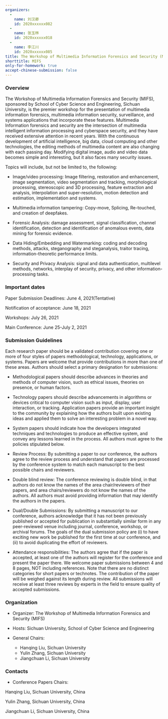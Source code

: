 ```yaml
---
organizers:
  -
    name: 刘汉卿
    id: 2020xxxxxx082
  -
    name: 张玉林
    id: 2020xxxxxx018
  -
    name: 李江川
    id: 2020xxxxxx085
title: The Workshop of Multimedia Information Forensics and Security (MIFS)
shorttitle: MIFS
only-for-homework: true
accept-chinese-submission: false
---
```


### Overview

The Workshop of Multimedia Information Forensics and Security (MIFS), sponsored by School of Cyber Science and Engineering, Sichuan University, is the premier workshop for the presentation of multimedia information forensics, multimedia information security, surveillance, and systems applications that incorporate these features. Multimedia Information forensics and security are the intersection of multimedia intelligent information processing and cyberspace security, and they have received extensive attention in recent years. With the continuous development of artificial intelligence, big data, cloud computing and other technologies, the editing methods of multimedia content are also changing with each passing day. Modifying digital image, audio and video data becomes simple and interesting, but it also faces many security issues.

Topics will include, but not be limited to, the following:

- Image/video processing: Image filtering, restoration and enhancement, image segmentation, video segmentation and tracking, morphological processing, stereoscopic and 3D processing, feature extraction and analysis, interpolation and super-resolution, motion detection and estimation, implementation and systems.

- Multimedia information tampering: Copy-move, Splicing, Re-touched, and creation of deepfakes.

- Forensic Analysis: damage assessment, signal classification, channel identification, detection and identification of anomalous events, data mining for forensic evidence.

- Data Hiding/Embedding and Watermarking: coding and decoding methods, attacks, steganography and steganalysis, traitor tracing, information-theoretic performance limits.

- Security and Privacy Analysis: signal and data authentication, multilevel methods, networks, interplay of security, privacy, and other information-processing tasks.

### Important dates

Paper Submission Deadlines: June 4, 2021(Tentative)

Notification of acceptance: June 18, 2021

Workshops: July 26, 2021

Main Conference: June 25-July 2, 2021



### Submission Guidelines

Each research paper should be a validated contribution covering one or more of four styles of papers methodological, technology, applications, or systems. Papers are welcome that provide contributions in more than one of these areas. Authors should select a primary designation for submissions:

- Methodological papers should describe advances in theories and methods of computer vision, such as ethical issues, theories on presence, or human factors.

- Technology papers should describe advancements in algorithms or devices critical to computer vision such as input, display, user interaction, or tracking. Application papers provide an important insight to the community by explaining how the authors built upon existing ideas and applied them to solve an interesting problem in a novel way.

- System papers should indicate how the developers integrated techniques and technologies to produce an effective system, and convey any lessons learned in the process. All authors must agree to the policies stipulated below.

- Review Process: By submitting a paper to our conference, the authors agree to the review process and understand that papers are processed by the conference system to match each manuscript to the best possible chairs and reviewers.

- Double blind review: The conference reviewing is double blind, in that authors do not know the names of the area chair/reviewers of their papers, and area chairs/reviewers do not know the names of the authors. All authors must avoid providing information that may identify the authors in the papers.

- Dual/Double Submissions: By submitting a manuscript to our conference, authors acknowledge that it has not been previously published or accepted for publication in substantially similar form in any peer-reviewed venue including journal, conference, workshop, or archival forums. The goals of the dual submission policy are (i) to have exciting new work be published for the first time at our conference, and (ii) to avoid duplicating the effort of reviewers.

- Attendance responsibilities: The authors agree that if the paper is accepted, at least one of the authors will register for the conference and present the paper there. We welcome paper submissions between 4 and 8 pages, NOT including references. Note that there are no distinct categories for short papers or technotes. The contribution of the paper will be weighed against its length during review. All submissions will receive at least three reviews by experts in the field to ensure quality of accepted submissions.


### Organization

- Organizer: The Workshop of Multimedia Information Forensics and Security (MIFS)

- Hosts: Sichuan University, School of Cyber Science and Engineering

- General Chairs:
  - Hanqing Liu, Sichuan University
  - Yulin Zhang, Sichuan University
  - Jiangchuan Li, Sichuan University

### Contacts

- Conference Papers Chairs:

Hanqing Liu, Sichuan University, China

Yulin Zhang, Sichuan University, China

Jiangchuan Li, Sichuan University, China
